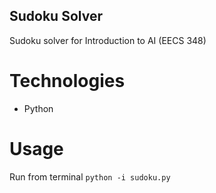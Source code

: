 ## Sudoku Solver

Sudoku solver for Introduction to AI (EECS 348)

# Technologies
* Python

# Usage

Run from terminal `python -i sudoku.py`